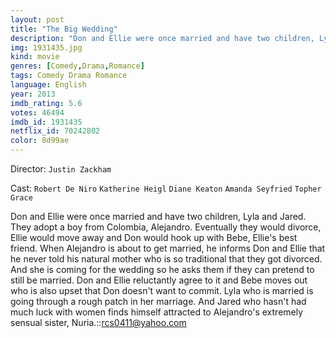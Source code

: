 ```yaml
---
layout: post
title: "The Big Wedding"
description: "Don and Ellie were once married and have two children, Lyla and Jared. They adopt a boy from Colombia, Alejandro. Eventually they would divorce, Ellie would move away and Don would hook up with Bebe, Ellie's best friend. When Alejandro is about to get married, he informs Don and Ellie that he never told his natural mother who is so traditional that they got divorced. And she is coming for the wedding so he asks them if they can pretend to still be m.."
img: 1931435.jpg
kind: movie
genres: [Comedy,Drama,Romance]
tags: Comedy Drama Romance 
language: English
year: 2013
imdb_rating: 5.6
votes: 46494
imdb_id: 1931435
netflix_id: 70242802
color: 8d99ae
---
```

Director: `Justin Zackham`  

Cast: `Robert De Niro` `Katherine Heigl` `Diane Keaton` `Amanda Seyfried` `Topher Grace` 

Don and Ellie were once married and have two children, Lyla and Jared. They adopt a boy from Colombia, Alejandro. Eventually they would divorce, Ellie would move away and Don would hook up with Bebe, Ellie's best friend. When Alejandro is about to get married, he informs Don and Ellie that he never told his natural mother who is so traditional that they got divorced. And she is coming for the wedding so he asks them if they can pretend to still be married. Don and Ellie reluctantly agree to it and Bebe moves out who is also upset that Don doesn't want to commit. Lyla who is married is going through a rough patch in her marriage. And Jared who hasn't had much luck with women finds himself attracted to Alejandro's extremely sensual sister, Nuria.::rcs0411@yahoo.com